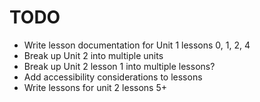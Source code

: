 # TODO

- Write lesson documentation for Unit 1 lessons 0, 1, 2, 4
- Break up Unit 2 into multiple units
- Break up Unit 2 lesson 1 into multiple lessons?
- Add accessibility considerations to lessons
- Write lessons for unit 2 lessons 5+
